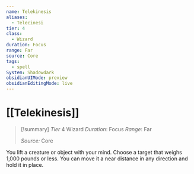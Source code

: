 ```yaml
---
name: Telekinesis
aliases:
  - Telecinesi
tier: 4
class:
  - Wizard
duration: Focus
range: Far
source: Core
tags:
  - spell
System: Shadowdark
obsidianUIMode: preview
obsidianEditingMode: live
---
```

# [[Telekinesis]]

>[!summary]
> *Tier* 4
> Wizard
> *Duration*: Focus
> *Range*: Far
> 
> *Source:* Core

You lift a creature or object with your mind. Choose a target that weighs 1,000 pounds or less. You can move it a near distance in any direction and hold it in place.



